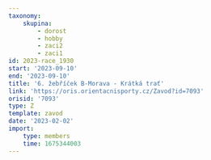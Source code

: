 ```yaml
---
taxonomy:
    skupina:
        - dorost
        - hobby
        - zaci2
        - zaci1
id: 2023-race_1930
start: '2023-09-10'
end: '2023-09-10'
title: '6. žebříček B-Morava - Krátká trať'
link: 'https://oris.orientacnisporty.cz/Zavod?id=7093'
orisid: '7093'
type: Z
template: zavod
date: '2023-02-02'
import:
    type: members
    time: 1675344003
---
```


